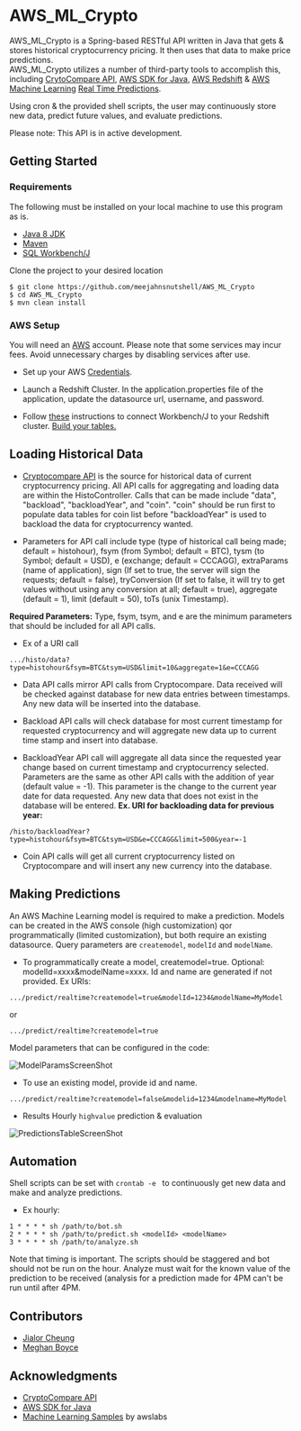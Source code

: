 # AWS_ML_Crypto

AWS_ML_Crypto is a Spring-based RESTful API written in Java that gets & stores historical cryptocurrency pricing. It then
uses that data to make price predictions.  
AWS_ML_Crypto utilizes a number of third-party tools to accomplish this, including [CrytoCompare API](https://www.cryptocompare.com/api/#), [AWS SDK for Java](https://aws.amazon.com/sdk-for-java/), [AWS Redshift](hhttps://aws.amazon.com/redshift/) & [AWS Machine Learning](https://aws.amazon.com/machine-learning/) [Real Time Predictions](https://docs.aws.amazon.com/machine-learning/latest/dg/requesting-real-time-predictions.html).

Using cron & the provided shell scripts, the user may continuously store new data, predict future values, and evaluate predictions.

Please note: This API is in active development.
 
## Getting Started

### Requirements
The following must be installed on your local machine to use this program as is.
* [Java 8 JDK](http://www.oracle.com/technetwork/java/javase/downloads/jdk8-downloads-2133151.html)
* [Maven](https://maven.apache.org/download.cgi)
* [SQL Workbench/J](http://www.sql-workbench.net/downloads.html)

Clone the project to your desired location

```
$ git clone https://github.com/meejahnsnutshell/AWS_ML_Crypto
$ cd AWS_ML_Crypto
$ mvn clean install
```
### AWS Setup

You will need an [AWS](https://maven.apache.org/download.cgi) account. Please note that some services may incur fees. 
Avoid unnecessary charges by disabling services after use.

* Set up your AWS [Credentials](https://docs.aws.amazon.com/sdk-for-java/v1/developer-guide/credentials.html).

* Launch a Redshift Cluster. In the application.properties file of the application, update the datasource url, username, 
and password.

* Follow [these](https://docs.aws.amazon.com/redshift/latest/mgmt/connecting-using-workbench.html) instructions to connect 
Workbench/J to your Redshift cluster. [Build your tables.](https://github.com/meejahnsnutshell/AWS_ML_Crypto/blob/master/build_tables.sql)

## Loading Historical Data

* [Cryptocompare API](https://www.cryptocompare.com/api/#-api-data-) is the source for historical data of current cryptocurrency 
pricing. All API calls for aggregating and loading data are within the HistoController.  Calls that can be made include "data",  
"backload", "backloadYear", and "coin". "coin" should be run first to populate data tables for coin list before "backloadYear"
is used to backload the data for cryptocurrency wanted.

* Parameters for API call include type (type of historical call being made; default = histohour), fsym (from Symbol; default = BTC), 
tysm (to Symbol; default = USD), e (exchange; default = CCCAGG), extraParams (name of application), 
sign (If set to true, the server will sign the requests; default = false), tryConversion (If set to false, it will try to 
get values without using any conversion at all; default = true), aggregate (default = 1), limit (default = 50), toTs (unix Timestamp). 

**Required Parameters:**
Type, fsym, tsym, and e are the minimum parameters that should be included for all API calls.
* Ex of a URI call 
```
.../histo/data?type=histohour&fsym=BTC&tsym=USD&limit=10&aggregate=1&e=CCCAGG
```

* Data API calls mirror API calls from Cryptocompare.  Data received will be checked against database for new data entries 
between timestamps.  Any new data will be inserted into the database.

* Backload API calls will check database for most current timestamp for requested cryptocurrency and will aggregate new 
data up to current time stamp and  insert into database.

* BackloadYear API call will aggregate all data since the requested year change based on current timestamp 
and cryptocurrency selected.  Parameters are the same as other API calls with the addition of year (default value = -1). 
This parameter is the change to the current year date for data requested. Any new data that does not exist in the database 
will be entered.
**Ex. URI for backloading data for previous year:**
```$xslt
/histo/backloadYear?type=histohour&fsym=BTC&tsym=USD&e=CCCAGG&limit=500&year=-1
```

* Coin API calls will get all current cryptocurrency listed on Cryptocompare and will insert any new currency into the 
database.

## Making Predictions

An AWS Machine Learning model is required to make a prediction. Models can be created in the AWS console (high customization)
qor programmatically (limited customization), but both require an existing datasource. Query parameters are ```createmodel```,
```modelId``` and ```modelName```. 

* To programmatically create a model, createmodel=true. Optional: modelId=xxxx&modelName=xxxx. Id and name are 
generated if not provided. Ex URIs:
```
.../predict/realtime?createmodel=true&modelId=1234&modelName=MyModel
```
or
```
.../predict/realtime?createmodel=true
```
Model parameters that can be configured in the code:

![ModelParamsScreenShot](https://github.com/meejahnsnutshell/AWS_ML_Crypto/blob/meghan_predict_cronjob/images/modelParamsScreenShot.png)

* To use an existing model, provide id and name.
```
.../predict/realtime?createmodel=false&modelid=1234&modelname=MyModel
```
* Results
Hourly ```highvalue``` prediction & evaluation

![PredictionsTableScreenShot](https://github.com/meejahnsnutshell/AWS_ML_Crypto/blob/meghan_predict_cronjob/images/predictionsScreenShot.png)


## Automation

Shell scripts can be set with ```crontab -e ``` to continuously get new data and make and analyze predictions.

* Ex hourly:
```
1 * * * * sh /path/to/bot.sh 
2 * * * * sh /path/to/predict.sh <modelId> <modelName>
3 * * * * sh /path/to/analyze.sh 
```
Note that timing is important. The scripts should be staggered and bot should not be run on the hour. Analyze must 
wait for the known value of the prediction to be received (analysis for a prediction made for 4PM can't be run until 
after 4PM.

## Contributors
* [Jialor Cheung](https://github.com/PopoPenguin)
* [Meghan Boyce](https://github.com/meejahnsnutshell)

## Acknowledgments

* [CryptoCompare API](https://www.cryptocompare.com/api/#)
* [AWS SDK for Java](https://aws.amazon.com/sdk-for-java/)
* [Machine Learning Samples](https://github.com/awslabs/machine-learning-samples/blob/master/targeted-marketing-java/src/main/java/com/amazonaws/samples/machinelearning/BuildModel.java) by awslabs
